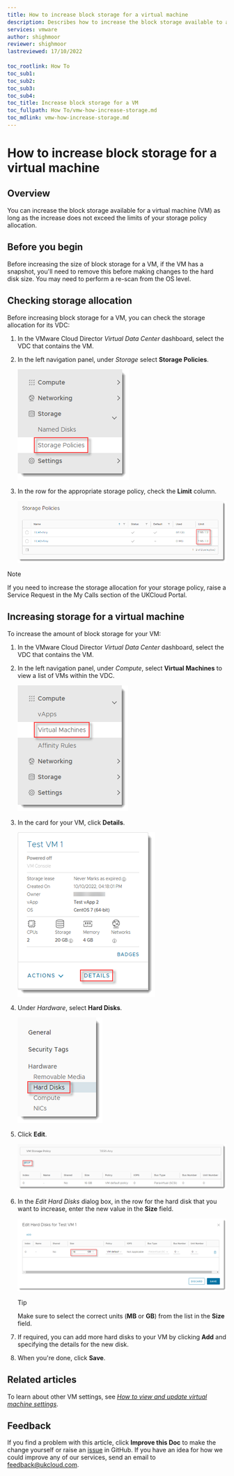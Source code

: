 ```yaml
---
title: How to increase block storage for a virtual machine
description: Describes how to increase the block storage available to a virtual machine (VM)
services: vmware
author: shighmoor
reviewer: shighmoor
lastreviewed: 17/10/2022

toc_rootlink: How To
toc_sub1:
toc_sub2:
toc_sub3:
toc_sub4:
toc_title: Increase block storage for a VM
toc_fullpath: How To/vmw-how-increase-storage.md
toc_mdlink: vmw-how-increase-storage.md
---
```


# How to increase block storage for a virtual machine

## Overview

You can increase the block storage available for a virtual machine (VM) as long as the increase does not exceed the limits of your storage policy allocation.

## Before you begin

Before increasing the size of block storage for a VM, if the VM has a snapshot, you'll need to remove this before making changes to the hard disk size. You may need to perform a re-scan from the OS level.

## Checking storage allocation

Before increasing block storage for a VM, you can check the storage allocation for its VDC:

1. In the VMware Cloud Director *Virtual Data Center* dashboard, select the VDC that contains the VM.

2. In the left navigation panel, under *Storage* select **Storage Policies**.

    ![Storage Policies menu option in VMware Cloud Director](images/vmw-mnu-storage-policies-vcd10.3.png)

3. In the row for the appropriate storage policy, check the **Limit** column.

    ![Storage policy limit](images/vmw-storage-policies-limit-vcd-10.3.png)

> [!NOTE]
> If you need to increase the storage allocation for your storage policy, raise a Service Request in the My Calls section of the UKCloud Portal.

## Increasing storage for a virtual machine

To increase the amount of block storage for your VM:

1. In the VMware Cloud Director *Virtual Data Center* dashboard, select the VDC that contains the VM.

2. In the left navigation panel, under *Compute*, select **Virtual Machines** to view a list of VMs within the VDC.

   ![Virtual Machines menu option in VMware Cloud Director](images/vmw-mnu-vms-vcd10.3.png)

3. In the card for your VM, click **Details**.

    ![VM Details menu option](images/vmw-vm-mnu-details.png)

4. Under *Hardware*, select **Hard Disks**.

   ![Hard Disks menu option](images/vmw-vm-opt-hard-disks-vcd10.3.png)

5. Click **Edit**.

    ![Edit hard disks button](images/vmw-vm-btn-hard-disks-edit-vcd10.3.png)

6. In the *Edit Hard Disks* dialog box, in the row for the hard disk that you want to increase, enter the new value in the **Size** field.

    ![Edit Hard Disks dialog box](images/vmw-vm-dlg-edit-hard-disk-size-vcd10.3.png)

    > [!TIP]
    > Make sure to select the correct units (**MB** or **GB**) from the list in the **Size** field.

7. If required, you can add more hard disks to your VM by clicking **Add** and specifying the details for the new disk.

8. When you're done, click **Save**.

## Related articles

To learn about other VM settings, see [*How to view and update virtual machine settings*](vmw-how-update-vm-settings.md).

## Feedback

If you find a problem with this article, click **Improve this Doc** to make the change yourself or raise an [issue](https://github.com/UKCloud/documentation/issues) in GitHub. If you have an idea for how we could improve any of our services, send an email to <feedback@ukcloud.com>.
